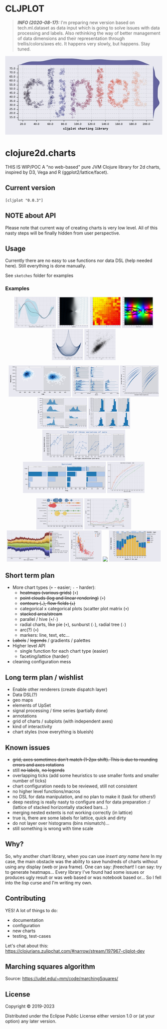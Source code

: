 # CLJPLOT

> **_INFO (2020-08-17):_** I'm preparing new version based on tech.ml.dataset as data input which is going to solve issues with data processing and labels. Also rethinking the way of better management of data dimensions and their representation through trellis/colors/axes etc. It happens very slowly, but happens. Stay tuned.

<p align="center">
  <img src="results/examples/logo.jpg" alt="logo"/>
</p>

# clojure2d.charts

THIS IS WIP/POC
A "no web-based" pure JVM Clojure library for 2d charts, inspired by D3, Vega and R (ggplot2/lattice/facet).

## Current version

`[cljplot "0.0.3"]`

## NOTE about API

Please note that current way of creating charts is very low level. All of this nasty steps will be finally hidden from user perspective.

## Usage

Currently there are no easy to use functions nor data DSL (help needed here). Still everything is done manually.

See `sketches` folder for examples

### Examples

<p align="center">
  <span><img src="results/examples/gp-predict.jpg" height="100"/></span>
  <span><img src="results/examples/vector-field.jpg" height="100"></span>
  <span><img src="results/examples/heatmap-matrix-ann.jpg" height="100"></span>
  <span><img src="results/examples/complex.jpg" height="100"></span>
  <span><img src="results/examples/field.jpg" height="100"></span>
  <span><img src="results/examples/lag.jpg" height="100"></span>
</p>

<p align="center">
  <span><img src="results/lattice/figure_14.4.jpg" height="100"/></span>
  <span><img src="results/lattice/figure_14.3.jpg" height="100"></span>
  <span><img src="results/lattice/figure_3.6.jpg" height="100"></span>
  <span><img src="results/lattice/figure_3.4.jpg" height="100"></span>
  <span><img src="results/lattice/figure_1.1.jpg" height="100"></span>
  <span><img src="results/lattice/figure_2.7.jpg" height="100"></span>
  <span><img src="results/lattice/figure_2.9.jpg" height="100"></span>
  <span><img src="results/lattice/figure_4.3.jpg" height="100"></span>
</p>

<p align="center">
  <span><img src="results/vega/circle-natural-disasters.jpg" height="100"/></span>
  <span><img src="results/vega/trail-color.jpg" height="100"></span>
  <span><img src="results/vega/stacked-area-stream.jpg" height="100"></span>
  <span><img src="results/vega/color-with-shape.jpg" height="100"></span>
  <span><img src="results/vega/connected-scatter-plot.jpg" height="100"></span>
  <span><img src="results/vega/stacked-bar-weather.jpg" height="100"></span>
</p>


## Short term plan

* More chart types (`+` - easier; `-` - harder):
    - ~~heatmaps (various grids)~~ (`+`)
    - ~~point clouds (log and linear rendering)~~ (`+`)
    - ~~contours (`-`), flow fields (`+`)~~
    - categorical x categorical plots (scatter plot matrix  (`+`)
    - ~~stacked area/stream~~
    - parallel / hive (`+`/`-`)
    - radial charts, like pie (`+`), sunburst (`-`), radial tree (`-`)
    - arc(?) (`+`)
    - markers: line, text, etc...
* ~~Labels~~ / ~~legends~~ / gradients / palettes
* Higher level API
    - single function for each chart type (easier)
    - faceting/lattice (harder)
* cleaning configuration mess

## Long term plan / wishlist

* Enable other renderers (create dispatch layer)
* Data DSL(?)
* geo maps
* elements of UpSet
* signal processing / time series (partially done)
* annotations
* grid of charts / subplots (with independent axes)
* kind of interactivity
* chart styles (now everything is blueish)

## Known issues

* ~~grid, axes sometimes don't match (1-2px shift). This is due to rounding errors and axes rotations~~
* still ~~no labels~~, ~~no legends~~
* overlapping ticks (add some heuristics to use smaller fonts and smaller number of ticks)
* chart configuration needs to be reviewed, still not consistent
* no higher level functions/macros
* no DSL for data manipulation, and no plan to make it (task for others!)
* deep nesting is really nasty to configure and for data preparation :/ (lattice of stacked horizontally stacked bars...)
* merging nested extents is not working correctly (in lattice)
* true is, there are some labels for lattice, quick and dirty
* do not layer over histograms (bins mismatch)...
* still something is wrong with time scale

## Why?

So, why another chart library, when you can use _insert any name here_
In my case, the main obstacle was the ability to save hundreds of charts without using any display (web or java frame).
One can say: jfreechart! I can say: try to generate heatmaps... Every library I've found had some issues or produces ugly result or was web based or was notebook based or...
So I fell into the lisp curse and I'm writing my own.

## Contributing

YES! A lot of things to do:
* documentation
* configuration
* new charts
* testing, test-cases

Let's chat about this: https://clojurians.zulipchat.com/#narrow/stream/197967-cljplot-dev

## Marching squares algorithm

Source: https://udel.edu/~mm/code/marchingSquares/

## License

Copyright © 2019-2023

Distributed under the Eclipse Public License either version 1.0 or (at
your option) any later version.
